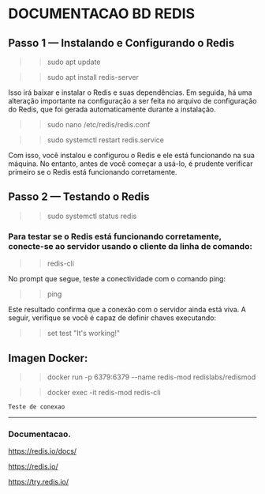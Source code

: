 # DOCUMENTACAO BD REDIS 
## Passo 1 — Instalando e Configurando o Redis

>>sudo apt update

>>sudo apt install redis-server

Isso irá baixar e instalar o Redis e suas dependências. Em seguida, há uma alteração importante na configuração a ser feita no arquivo de configuração do Redis, que foi gerada automaticamente durante a instalação.

>>sudo nano /etc/redis/redis.conf

>>sudo systemctl restart redis.service

Com isso, você instalou e configurou o Redis e ele está funcionando na sua máquina. No entanto, antes de você começar a usá-lo, é prudente verificar primeiro se o Redis está funcionando corretamente.

## Passo 2 — Testando o Redis
>>sudo systemctl status redis

### Para testar se o Redis está funcionando corretamente, conecte-se ao servidor usando o cliente da linha de comando:

>>redis-cli

No prompt que segue, teste a conectividade com o comando ping:

>>ping

Este resultado confirma que a conexão com o servidor ainda está viva. A seguir, verifique se você é capaz de definir chaves executando:

>>set test "It's working!"

## Imagen Docker:
>>docker run -p 6379:6379 --name redis-mod redislabs/redismod

>>docker exec -it redis-mod redis-cli 

    Teste de conexao

-----------------------------------------------
### Documentacao.
https://redis.io/docs/

https://redis.io/

https://try.redis.io/